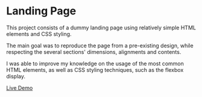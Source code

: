 # Landing Page
This project consists of a dummy landing page using relatively simple HTML elements and CSS styling.

The main goal was to reproduce the page from a pre-existing design, while respecting the several sections' dimensions, alignments and contents.

I was able to improve my knowledge on the usage of the most common HTML elements, as well as CSS styling techniques, such as the flexbox display.

[Live Demo](https://amtorrinha.github.io/odin-landing-page/)
